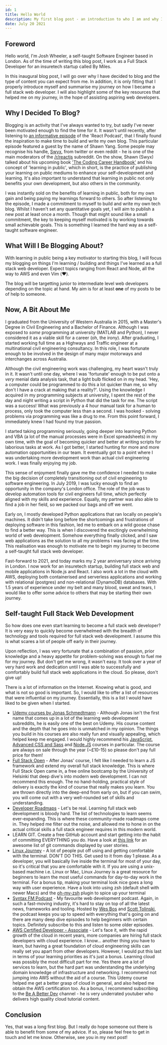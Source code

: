 ```yaml
---
id: 1
title: Hello World
description: My first blog post - an introduction to who I am and why I'm starting to blog.
date: July 20 2021
---
```


## Foreword

Hello world, I'm Josh Wheeler, a self-taught Software Engineer based in London.
As of the time of writing this blog post, I work as a Full Stack Developer for
an insuretech startup called By Miles.

In this inaugural blog post, I will go over why I have decided to blog and the
type of content you can expect from me. In addition, it is only fitting that I
properly introduce myself and summarise my journey on how I became a full stack
web developer. I will also highlight some of the key resources that helped me
on my journey, in the hope of assisting aspiring web developers.

## Why I Decided To Blog?

Blogging is an activity that I've always wanted to try, but sadly I've never
been motivated enough to find the time for it. It wasn't until recently, after
listening to [an informative episode][swyx-podcast] of the 'React Podcast',
that I finally found the inspiration to make time to build and write
my own blog. This particular episode featured a guest by the name of
Shawn Yang. Some people may recognise his handle, [Swyx][handle],
from twitter or even reddit - he is one of the main moderators of the
[/r/reactjs][react-reddit] subreddit. On the show, Shawn (Swyx)
talked about his upcoming book ['The Coding Career Handbook'][book] and his
concept of 'learning in public', which in short, is the practice of
publishing your learning on public mediums to enhance your self-development
and learning. It's also important to understand that learning in public not
only benefits your own development, but also others in the community.

I was instantly sold on the benefits of learning in public, both for my own
gain and being paying my learnings forward to others. So after listening to the
episode, I made a commitment to myself to build and write my own tech blog.
Whilst I haven't set any quantitative goals yet, I will aim to publish a new
post at least once a month. Though that might sound like a small commitment,
the key to keeping myself motivated is by working towards small achievable
goals. This is something I learned the hard way as a self-taught software
engineer.

## What Will I Be Blogging About?

With learning in public being a key motivator to starting this blog, I will
focus my blogging on things I'm learning / building and things I've learned as
a full stack web developer. Expect topics ranging from React and Node, all the
way to AWS and even Vim (❤️).

The blog will be targetting junior to intermediate level web developers
depending on the topic at hand. My aim is for at least **one** of my posts to
be of help to someone.

## Now, A Bit About Me

I graduated from the University of Western Australia in 2015, with a Master's
Degree in Civil Engineering and a Bachelor of Finance. Although I was exposed
to _some_ programming at university (MATLAB and Python), I never considered it
as a viable skill for a career (oh, the irony). After graduating, I started
working full time as a Highways and Traffic engineer at a multinational civil
engineering consultancy. In this role, I was fortunate enough to be involved in
the design of many major motorways and interchanges across Australia.

Although the civil engineering work was challenging, my heart wasn't truly in
it. It wasn't until one day, where I was 'fortunate' enough to be put onto a
_very_ menial data analysis task, that a light bulb flicked on in my head.
'Hey, a computer could be programmed to do this a lot quicker than me, so why
don't I have a crack at making that a reality?'. Using the knowledge I acquired
in my programming subjects at university, I spent the rest of the day and night
writing a script in Python that did the task for me. The script was a success!
What was previously a 4 hour manual task for a human to process, only took the
computer less than a second. I was hooked - solving problems via programming
was like a drug to me. From this point forward, I immediately knew I had found
my true passion.

I started taking programming seriously, going deeper into learning Python and
VBA (a lot of the manual processes were in Excel spreadsheets) in my own time,
with the goal of becoming quicker and better at writing scripts for
laborious tasks at work. As I got better, I started hunting for more and
more automation opportunities in our team. It eventually got to a point
where I was undertaking more development work than actual civil engineering
work. I was finally enjoying my job.

This sense of enjoyment finally gave me the confidence I needed to make the big
decision of completely transitioning out of civil engineering to software
engineering. In July 2019, I was lucky enough to find an opportunity in the
company's London office. The role of the job was to develop automation tools
for civil engineers full time, which perfectly aligned with my skills and
experience. Equally, my partner was also able to find a job in her field, so we
packed our bags and off we went.

Early on, I mostly developed Python applications that ran locally on people's
machines. It didn't take long before the shortcomings and frustrations of
deploying software in this fashion, led me to embark on a wild goose chase to
find a better way. This is when I discovered the excitingly overwhelming world
of web development. Somehow everything finally clicked, and I saw web
applications as the solution to all my problems I was facing at the time. This
realisation was enough to motivate me to begin my journey to become a
self-taught full stack web developer.

Fast-forward to 2021, and today marks my 2 year anniversary since arriving in
London. I now work for an insuretech startup, building full stack web and
mobile applications in Node.js and React. I also work a lot in the cloud with
AWS, deploying both containerised and serverless applications and working with
relational (postgres) and non-relational (DynamoDB) databases. With 1.5 years
of experience under my belt and many blood, sweat and tears, I would like to
offer some advice to others that may be starting their own journey.

## Self-taught Full Stack Web Development

So how does one even start learning to become a full stack web developer? It is
very easy to quickly become overwhelmed with the breadth of technology and
tools required for full stack web development. I assume this is what scares a
lot of people off early in their journey.

Upon reflection, I was very fortunate that a combination of passion, prior
knowledge and a heavy appetite for problem-solving was enough to fuel me for my
journey. But don't get me wrong, it wasn't easy. It took over a year of
very hard work and dedication until I was able to successfully and comfortably
build full stack web applications in the cloud. So please, don't give up!

There is a lot of information on the Internet. Knowing what is good, and what
is not so good is important. So, I would like to offer a list of resources that
were influential on my journey. Essentially, this is a list I would have liked
to be given when I started.

- [Udemy courses by Jonas Schmedtmann][jonas] - Although Jonas isn't the first
  name that comes up in a lot of the learning web development subreddits, he is
  easily one of the best on Udemy. His course content and the depth that he goes
  into is unmatched in my opinion. The things you build in his courses are also
  really fun and visually appealing, which helped keep me engaged. I would highly
  recommend his [JavaScript][jonas-js], [Advanced CSS and Sass][jonas-css] and
  [Node.JS][jonas-node] courses in particular. The course are always on sale
  through the year (~£10-15) so please don't pay full price for them!
- [Full Stack Open][fso] - After Jonas' course, I felt like I needed to learn a
  JS framework and extend my overall full stack knowledge. This is where Full
  Stack Open came in, a free online bootcamp by the University of Helsinki that
  deep dive's into modern web development. I can not recommend this enough. The
  no hand-holding, practical style of delivery is exactly the kind of course that
  really makes you learn. You are thrown directly into the deep-end from early
  on, but if you can swim, you will come out with a very well-rounded set of
  skills and understanding.
- [Developer Roadmaps][roadmap] - Let's be real. Learning full stack web
  development is bloody hard. The list of technologies to learn seems
  ever-expanding. This is where these community-made roadmaps come in. They
  helped me filter out the noise, and allowed me to hone in on the actual
  critical skills a full stack engineer requires in this modern world.
- LEARN GIT. Create a free GitHub account and start getting into the habit of
  committing EVERYTHING you do. Have a look at [this link][git] for an awesome
  list of git commands displayed by user stories.
- [Linux Journey][lj] - A lot of people put off using and getting comfortable
  with the terminal. DON'T DO THIS. Get used to it from day 1 please. As a
  developer, you will basically live inside the terminal for most of your day, so
  it's critical that you are comfortable with it. If you are using a unix-based
  machine i.e. Linux or Mac, Linux Journey is a great resource for beginners to
  learn the most useful commands for day-to-day work in the terminal. For a bonus
  tip, making your terminal look nice goes a long way with user experience. Have
  a look into using zsh (default shell with newer Macs) and the
  [oh-my-zsh][ohmyzsh] plugin to spice up your terminal
- [Syntax FM Podcast][syntax] - My favourite web development podcast. Again, in
  such a fast-moving industry, it's hard to stay on top of all the latest news,
  frameworks and tooling. Hosted by [Wes Bos][wbos] and [Scott
  Tolinski][st], the podcast keeps you up to speed with everything that's
  going on and there are many deep dive episodes to help beginners with
  certain topics. Definitely subscribe to this and listen to some older
  episodes.
- [AWS Certified Developer - Associate][aws] - Let's face it, with the rapid
  growth of the cloud in recent years, more companies are hiring full stack
  developers with cloud experience. I know... another thing you have to learn,
  but having a great foundation of cloud engineering skills can really
  set you apart from other developers. However, I would put this last
  in terms of your learning priorities as it's just a bonus. Learning
  cloud was possibly the most difficult part for me. Yes there are a
  lot of services to learn, but the hard part was understanding the
  underlying domain knowledge of infrastructure and networking. I
  recommend not jumping into AWS without the aid of a course. This
  Udemy course helped me get a better grasp of cloud in general, and
  also helped me obtain the AWS certification too. As a bonus, I
  recommend subscribing to the [Be A Better Dev][babd] channel - he is
  very underrated youtuber who delivers high quality cloud tutorial
  content.

## Conclusion

Yes, that was a long first blog. But I really do hope someone out there is able
to benefit from some of my advice. If so, please feel free to get in touch and
let me know. Otherwise, see you in my next post!

<!--- MARKDOWN LINKS -->

[roadmap]: https://roadmap.sh/
[swyx-podcast]: https://open.spotify.com/episode/6zZwXsre7cdeUX10zqXBTb?si=tqYz33nNQq6QOox6frP8pQ&dl_branch=1&nd=1
[book]: https://www.learninpublic.org/
[react-reddit]: https://www.reddit.com/r/reactjs
[handle]: https://twitter.com/swyx
[fso]: https://fullstackopen.com/en/
[jonas]: https://www.udemy.com/user/jonasschmedtmann/
[jonas-js]: https://www.udemy.com/course/the-complete-javascript-course/
[jonas-css]: https://www.udemy.com/course/advanced-css-and-sass/
[jonas-node]: https://www.udemy.com/course/nodejs-express-mongodb-bootcamp/
[aws]: https://www.udemy.com/course/aws-certified-developer-associate-dva-c01/
[babd]: https://www.youtube.com/channel/UCraiFqWi0qSIxXxXN4IHFBQ
[syntax]: https://syntax.fm/
[wbos]: https://twitter.com/wesbos
[st]: https://twitter.com/stolinski
[lj]: https://linuxjourney.com/
[git]: https://github.com/k88hudson/git-flight-rules?utm_source=tldrnewsletter
[ohmyzsh]: https://github.com/ohmyzsh/ohmyzsh
